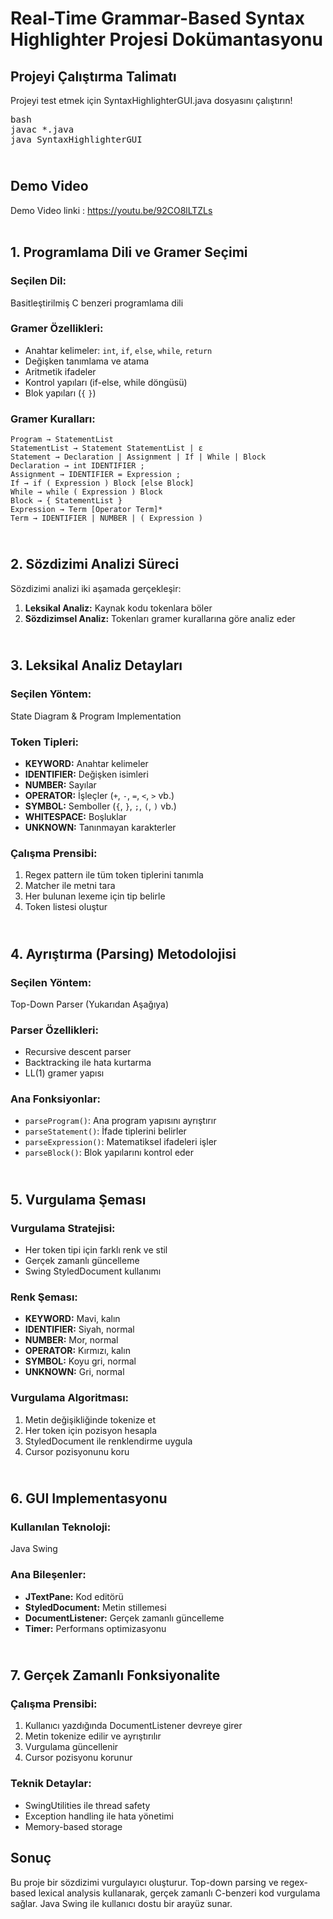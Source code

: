 # Real-Time Grammar-Based Syntax Highlighter Projesi Dokümantasyonu

## Projeyi Çalıştırma Talimatı
Projeyi test etmek için SyntaxHighlighterGUI.java dosyasını çalıştırın!

<pre>bash
javac *.java
java SyntaxHighlighterGUI</pre> 
## <br>Demo Video
Demo Video linki : https://youtu.be/92CO8lLTZLs <br><br>


## 1. Programlama Dili ve Gramer Seçimi

### Seçilen Dil: 
Basitleştirilmiş C benzeri programlama dili

### Gramer Özellikleri:
- Anahtar kelimeler: `int`, `if`, `else`, `while`, `return`
- Değişken tanımlama ve atama
- Aritmetik ifadeler
- Kontrol yapıları (if-else, while döngüsü)
- Blok yapıları (`{` `}`)

### Gramer Kuralları:

```
Program → StatementList
StatementList → Statement StatementList | ε
Statement → Declaration | Assignment | If | While | Block
Declaration → int IDENTIFIER ;
Assignment → IDENTIFIER = Expression ;
If → if ( Expression ) Block [else Block]
While → while ( Expression ) Block
Block → { StatementList }
Expression → Term [Operator Term]*
Term → IDENTIFIER | NUMBER | ( Expression )
```

## <br>2. Sözdizimi Analizi Süreci

Sözdizimi analizi iki aşamada gerçekleşir:

1. **Leksikal Analiz:** Kaynak kodu tokenlara böler
2. **Sözdizimsel Analiz:** Tokenları gramer kurallarına göre analiz eder

## <br>3. Leksikal Analiz Detayları

### Seçilen Yöntem: 
State Diagram & Program Implementation

### Token Tipleri:
- **KEYWORD:** Anahtar kelimeler
- **IDENTIFIER:** Değişken isimleri
- **NUMBER:** Sayılar
- **OPERATOR:** İşleçler (`+`, `-`, `=`, `<`, `>` vb.)
- **SYMBOL:** Semboller (`{`, `}`, `;`, `(`, `)` vb.)
- **WHITESPACE:** Boşluklar
- **UNKNOWN:** Tanınmayan karakterler

### Çalışma Prensibi:
1. Regex pattern ile tüm token tiplerini tanımla
2. Matcher ile metni tara
3. Her bulunan lexeme için tip belirle
4. Token listesi oluştur

## <br>4. Ayrıştırma (Parsing) Metodolojisi

### Seçilen Yöntem: 
Top-Down Parser (Yukarıdan Aşağıya)

### Parser Özellikleri:
- Recursive descent parser
- Backtracking ile hata kurtarma
- LL(1) gramer yapısı

### Ana Fonksiyonlar:
- `parseProgram()`: Ana program yapısını ayrıştırır
- `parseStatement()`: İfade tiplerini belirler
- `parseExpression()`: Matematiksel ifadeleri işler
- `parseBlock()`: Blok yapılarını kontrol eder

## <br>5. Vurgulama Şeması

### Vurgulama Stratejisi:
- Her token tipi için farklı renk ve stil
- Gerçek zamanlı güncelleme
- Swing StyledDocument kullanımı

### Renk Şeması:
- **KEYWORD:** Mavi, kalın
- **IDENTIFIER:** Siyah, normal
- **NUMBER:** Mor, normal
- **OPERATOR:** Kırmızı, kalın
- **SYMBOL:** Koyu gri, normal
- **UNKNOWN:** Gri, normal

### Vurgulama Algoritması:
1. Metin değişikliğinde tokenize et
2. Her token için pozisyon hesapla
3. StyledDocument ile renklendirme uygula
4. Cursor pozisyonunu koru

## <br>6. GUI Implementasyonu

### Kullanılan Teknoloji: 
Java Swing

### Ana Bileşenler:
- **JTextPane:** Kod editörü
- **StyledDocument:** Metin stillemesi
- **DocumentListener:** Gerçek zamanlı güncelleme
- **Timer:** Performans optimizasyonu

## <br>7. Gerçek Zamanlı Fonksiyonalite

### Çalışma Prensibi:
1. Kullanıcı yazdığında DocumentListener devreye girer
2. Metin tokenize edilir ve ayrıştırılır
3. Vurgulama güncellenir
4. Cursor pozisyonu korunur

### Teknik Detaylar:
- SwingUtilities ile thread safety
- Exception handling ile hata yönetimi
- Memory-based storage

## Sonuç

Bu proje bir sözdizimi vurgulayıcı oluşturur. Top-down parsing ve regex-based lexical analysis kullanarak, gerçek zamanlı C-benzeri kod vurgulama sağlar. Java Swing ile kullanıcı dostu bir arayüz sunar.
